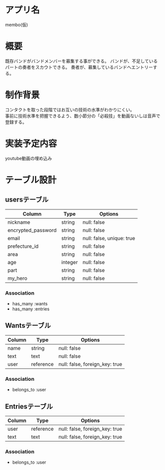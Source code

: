 # アプリ名
membo(仮)

# 概要
既存バンドがバンドメンバーを募集する事ができる。
バンドが、不足しているパートの奏者をスカウトできる。
奏者が、募集しているバンドへエントリーする。

# 制作背景
コンタクトを取った段階ではお互いの技術の水準がわかりにくい。  
事前に技術水準を把握できるよう、数小節分の「必殺技」を動画ないしは音声で登録する。

# 実装予定内容
youtube動画の埋め込み

# テーブル設計

## usersテーブル

| Column              | Type    | Options                   |
| ------------------- | ------- | ------------------------- |
| nickname            | string  | null: false               |
| encrypted_password  | string  | null: false               |
| email               | string  | null: false, unique: true |
| prefecture_id       | string  | null: false               |
| area                | string  | null: false               |
| age                 | integer | null: false               |
| part                | string  | null: false               |
| my_hero             | string  | null: false               |

### Association

- has_many :wants
- has_many :entries

## Wantsテーブル

| Column            | Type      | Options                        |
| ----------------- | --------- | ------------------------------ |
| name              | string    | null: false                    |
| text              | text      | null: false                    |
| user              | reference | null: false, foreign_key: true |

### Association
- belongs_to :user

## Entriesテーブル

| Column      | Type      | Options                        |
| ----------- | --------- | ------------------------------ |
| user        | reference | null: false, foreign_key: true |
| text        | text      | null: false, foreign_key: true |

### Association
- belongs_to :user

